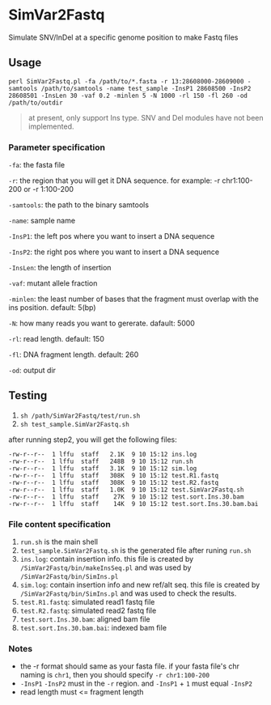 # SimVar2Fastq
Simulate SNV/InDel at a specific genome position to make Fastq files

## Usage
`perl SimVar2Fastq.pl -fa /path/to/*.fasta -r 13:28608000-28609000 -samtools /path/to/samtools -name test_sample -InsP1 28608500 -InsP2 28608501 -InsLen 30 -vaf 0.2 -minlen 5 -N 1000 -rl 150 -fl 260 -od /path/to/outdir`

> at present, only support Ins type. SNV and Del modules have not been implemented. 

### Parameter specification
`-fa`: the fasta file

`-r`: the region that you will get it DNA sequence. for example: -r chr1:100-200 or -r 1:100-200

`-samtools`: the path to the binary samtools

`-name`: sample name

`-InsP1`: the left pos where you want to insert a DNA sequence

`-InsP2`: the right pos where you want to insert a DNA sequence

`-InsLen`: the length of insertion

`-vaf`: mutant allele fraction

`-minlen`: the least number of bases that the fragment must overlap with the ins position. default: 5(bp)

`-N`: how many reads you want to gererate. dafault: 5000

`-rl`: read length. default: 150

`-fl`: DNA fragment length. default: 260

`-od`: output dir

## Testing
1. `sh /path/SimVar2Fastq/test/run.sh` 
2. `sh test_sample.SimVar2Fastq.sh`

after running step2, you will get the following files:

```
-rw-r--r--  1 lffu  staff   2.1K  9 10 15:12 ins.log
-rw-r--r--  1 lffu  staff   248B  9 10 15:12 run.sh
-rw-r--r--  1 lffu  staff   3.1K  9 10 15:12 sim.log
-rw-r--r--  1 lffu  staff   308K  9 10 15:12 test.R1.fastq
-rw-r--r--  1 lffu  staff   308K  9 10 15:12 test.R2.fastq
-rw-r--r--  1 lffu  staff   1.0K  9 10 15:12 test.SimVar2Fastq.sh
-rw-r--r--  1 lffu  staff    27K  9 10 15:12 test.sort.Ins.30.bam
-rw-r--r--  1 lffu  staff    14K  9 10 15:12 test.sort.Ins.30.bam.bai
```

### File content specification
1. `run.sh` is the main shell
2. `test_sample.SimVar2Fastq.sh` is the generated file after runing `run.sh`
3. `ins.log`: contain insertion info. this file is created by `/SimVar2Fastq/bin/makeInsSeq.pl` and was used by `/SimVar2Fastq/bin/SimIns.pl`
4. `sim.log`: contain insertion info and new ref/alt seq. this file is created by `/SimVar2Fastq/bin/SimIns.pl` and was used to check the results.
5. `test.R1.fastq`: simulated read1 fastq file
6. 	`test.R2.fastq`: simulated read2 fastq file
7. `test.sort.Ins.30.bam`: aligned bam file
8. `test.sort.Ins.30.bam.bai`: indexed bam file


### Notes
* the -r format should same as your fasta file. if your fasta file's chr naming is `chr1`, then you should specify `-r chr1:100-200`
* `-InsP1` `-InsP2` must in the `-r` region. and `-InsP1` + `1` must equal `-InsP2`
* read length must <= fragment length

